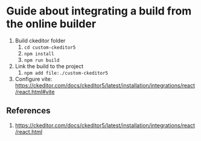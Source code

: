 # Guide about integrating a build from the online builder

1. Build ckeditor folder
    1. `cd custom-ckeditor5`
    2. `npm install`
    3. `npm run build`
2. Link the build to the project
    1. `npm add file:./custom-ckeditor5`
3. Configure vite: https://ckeditor.com/docs/ckeditor5/latest/installation/integrations/react/react.html#vite

## References

1. https://ckeditor.com/docs/ckeditor5/latest/installation/integrations/react/react.html
